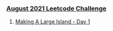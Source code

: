 ### [August 2021 Leetcode Challenge](https://leetcode.com/explore/featured/card/august-leetcoding-challenge-2021/)

1. [Making A Large Island - Day 1](/_2021/_08_august2021_01_827_Making_A_Large_Island.java)
